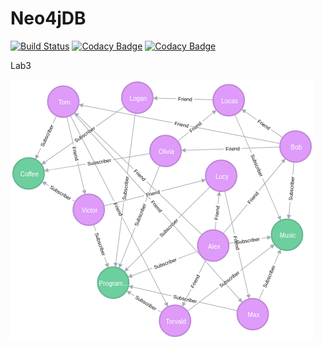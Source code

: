 # Neo4jDB
[![Build Status](https://travis-ci.org/ViXLEM/Neo4jDB.svg?branch=master)](https://travis-ci.org/ViXLEM/Neo4jDB)
[![Codacy Badge](https://api.codacy.com/project/badge/Grade/1c223cf67d584b31956fdcc4ac090c7f)](https://www.codacy.com/app/ViXLEM/Neo4jDB?utm_source=github.com&amp;utm_medium=referral&amp;utm_content=ViXLEM/Neo4jDB&amp;utm_campaign=Badge_Grade)
[![Codacy Badge](https://api.codacy.com/project/badge/Coverage/1c223cf67d584b31956fdcc4ac090c7f)](https://www.codacy.com/app/ViXLEM/Neo4jDB?utm_source=github.com&utm_medium=referral&utm_content=ViXLEM/Neo4jDB&utm_campaign=Badge_Coverage)


Lab3

![alt text](https://raw.githubusercontent.com/ViXLEM/Neo4jDB/master/graph.png)